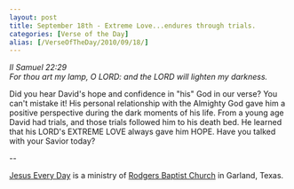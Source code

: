 ```yaml
---
layout: post
title: September 18th - Extreme Love...endures through trials.
categories: [Verse of the Day]
alias: [/VerseOfTheDay/2010/09/18/]
---
```


_II Samuel 22:29  
For thou art my lamp, O LORD: and the LORD will lighten my
darkness._

Did you hear David's hope and confidence in "his" God in our verse?
You can't mistake it! His personal relationship with the Almighty God
gave him a positive perspective during the dark moments of his life.
From a young age David had trials, and those trials followed him to
his death bed. He learned that his LORD's EXTREME LOVE always gave
him HOPE. Have you talked with your Savior today?

 --

<a href=http://jesuseveryday.net>Jesus Every Day</a> is a ministry of <a href=http://rodgersbaptist.net>Rodgers Baptist Church</a> in Garland, Texas.
